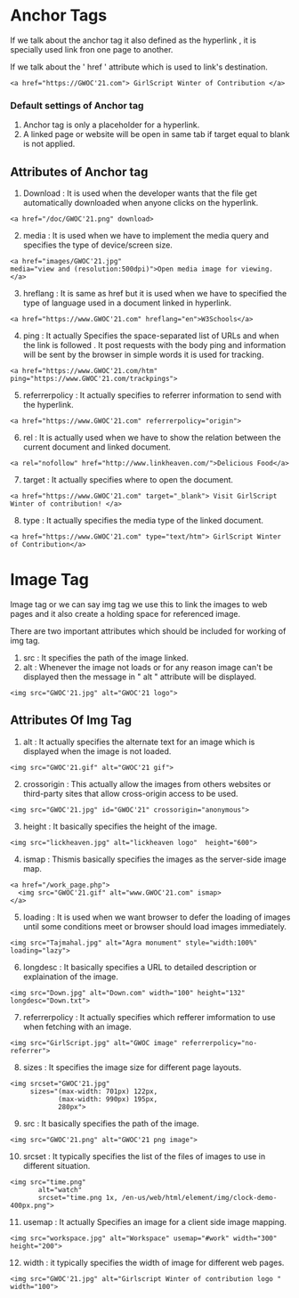 # Anchor Tags
If we talk about the anchor tag it also defined as the hyperlink , it is specially used link fron one page to another.
<p> If we talk about the ' href ' attribute which is used to link's destination. </p>

```
<a href="https://GWOC'21.com"> GirlScript Winter of Contribution </a>
```

### Default settings of Anchor tag
1. Anchor tag is only a placeholder for a hyperlink.
2. A linked page or website will be open in same tab if target equal to blank is not applied.


## Attributes of Anchor tag
1. Download : It is used when the developer wants that the file get automatically downloaded when anyone clicks on the hyperlink.

```
<a href="/doc/GWOC'21.png" download>
```
2. media : It is used when we have to implement the media query and specifies the type of device/screen size.

```
<a href="images/GWOC'21.jpg"
media="view and (resolution:500dpi)">Open media image for viewing.
</a>
```

3. hreflang : It is same as href but it is used when we have to specified the type of language used in a document linked in hyperlink.
```
<a href="https://www.GWOC'21.com" hreflang="en">W3Schools</a>
```

4. ping : It actually Specifies the space-separated list of URLs and when the link is followed . It post requests with the body ping and information will be sent by the browser in simple words it is used for tracking. 
```
<a href="https://www.GWOC'21.com/htm" ping="https://www.GWOC'21.com/trackpings">
```

5. referrerpolicy : It actually specifies to referrer information to send with the hyperlink.
```
<a href="https://www.GWOC'21.com" referrerpolicy="origin">
```

6. rel : It is actually used when we have to show the relation between the current document and linked document.
```
<a rel="nofollow" href="http://www.linkheaven.com/">Delicious Food</a>
```

7. target : It actually specifies where to open the document.
```
<a href="https://www.GWOC'21.com" target="_blank"> Visit GirlScript Winter of contribution! </a>
```

8. type : It actually specifies the media type of the linked document.
```
<a href="https://www.GWOC'21.com" type="text/htm"> GirlScript Winter of Contribution</a>
```

# Image Tag
Image tag or we can say img tag we use this to link the images to web pages and it also create a holding space for referenced image.
<p> There are two important attributes which should be included for working of img tag.</p>

1.  src : It specifies the path of the image linked.
2. alt : Whenever the image not loads or for any reason image can't be displayed then the message in " alt " attribute will be displayed.

```
<img src="GWOC'21.jpg" alt="GWOC'21 logo">
```

## Attributes Of Img Tag

1. alt : It actually specifies the alternate text for an image which is displayed when the image is not loaded.

```
<img src="GWOC'21.gif" alt="GWOC'21 gif">
```
2. crossorigin : This actually allow the images from others websites or third-party sites that allow cross-origin access to be used.
```
<img src="GWOC'21.jpg" id="GWOC'21" crossorigin="anonymous">
```

3. height : It basically specifies the height of the image.
```
<img src="lickheaven.jpg" alt="lickheaven logo"  height="600">
```

4. ismap : Thismis basically specifies the images as the server-side image map.
```
<a href="/work_page.php">
  <img src="GWOC'21.gif" alt="www.GWOC'21.com" ismap>
</a>
```

5. loading : It is used when we want browser to defer the loading of images until some conditions meet or browser should load images immediately.
```
<img src="Tajmahal.jpg" alt="Agra monument" style="width:100%" loading="lazy">
```

6. longdesc : It basically specifies a URL to detailed description or explaination of the image.
```
<img src="Down.jpg" alt="Down.com" width="100" height="132" longdesc="Down.txt">
```

7. referrerpolicy : It actually specifies which refferer imformation to use when fetching with an image.
```
<img src="GirlScript.jpg" alt="GWOC image" referrerpolicy="no-referrer">
```

8. sizes : It specifies the image size for different page layouts.
```
<img srcset="GWOC'21.jpg"
     sizes="(max-width: 701px) 122px,
            (max-width: 990px) 195px,
            280px">
```

9. src : It basically specifies the path of the image.
```
<img src="GWOC'21.png" alt="GWOC'21 png image">
```

10. srcset : It typically specifies the list of the files of images to use in different situation.
```
<img src="time.png"
       alt="watch"
       srcset="time.png 1x, /en-us/web/html/element/img/clock-demo-400px.png">
```

11. usemap : It actually Specifies an image for a client side image mapping.
```
<img src="workspace.jpg" alt="Workspace" usemap="#work" width="300" height="200">
```

12. width : it typically specifies the width of image for different web pages.
```
<img src="GWOC'21.jpg" alt="Girlscript Winter of contribution logo " width="100">
```
